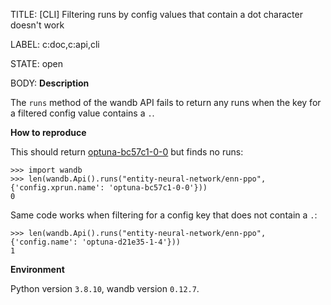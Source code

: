 TITLE:
[CLI] Filtering runs by config values that contain a dot character doesn't work

LABEL:
c:doc,c:api,cli

STATE:
open

BODY:
**Description**

The `runs` method of the wandb API fails to return any runs when the key for a filtered config value contains a `.`.

**How to reproduce**

This should return [optuna-bc57c1-0-0](https://wandb.ai/entity-neural-network/enn-ppo/runs/2byu1ljx/overview?workspace=user-cswinter) but finds no runs:

```
>>> import wandb
>>> len(wandb.Api().runs("entity-neural-network/enn-ppo", {'config.xprun.name': 'optuna-bc57c1-0-0'}))
0
```

Same code works when filtering for a config key that does not contain a `.`:
```
>>> len(wandb.Api().runs("entity-neural-network/enn-ppo", {'config.name': 'optuna-d21e35-1-4'}))
1
```

**Environment**

Python version `3.8.10`, wandb version `0.12.7`.

